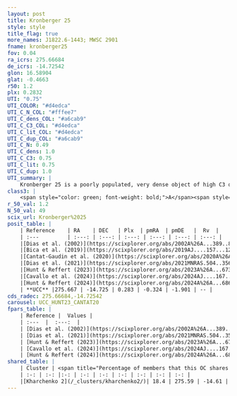 ```yaml
---
layout: post
title: Kronberger 25
style: style
title_flag: true
more_names: J1822.6-1443; MWSC 2901
fname: kronberger25
fov: 0.04
ra_icrs: 275.66684
de_icrs: -14.72542
glon: 16.58904
glat: -0.4663
r50: 1.2
plx: 0.2832
UTI: "0.75"
UTI_COLOR: "#d4edca"
UTI_C_N_COL: "#fffee7"
UTI_C_dens_COL: "#a6cab9"
UTI_C_C3_COL: "#d4edca"
UTI_C_lit_COL: "#d4edca"
UTI_C_dup_COL: "#a6cab9"
UTI_C_N: 0.49
UTI_C_dens: 1.0
UTI_C_C3: 0.75
UTI_C_lit: 0.75
UTI_C_dup: 1.0
UTI_summary: |
    Kronberger 25 is a poorly populated, very dense object of high C3 quality. It is well-studied in the literature.<br><br>This object shares a small percentage of members with at least one entry reported in the same catalogue.
class3: |
    <span style="color: green; font-weight: bold;">A</span><span style="color: #FFC300; font-weight: bold;">B</span>
r_50_val: 1.2
N_50_val: 49
scix_url: Kronberger%2025
posit_table: |
    | Reference    | RA    | DEC   | Plx  | pmRA  | pmDE   |  Rv  |
    | :---         | :---: | :---: | :---: | :---: | :---: | :---: |
    |[Dias et al. (2002)](https://scixplorer.org/abs/2002A%26A...389..871D) | 275.667 | -14.728 | -- | -- | -- | -- |
    |[Bica et al. (2019)](https://scixplorer.org/abs/2019AJ....157...12B) | 275.668 | -14.732 | -- | -- | -- | -- |
    |[Cantat-Gaudin et al. (2020)](https://scixplorer.org/abs/2020A%26A...640A...1C) | 275.667 | -14.727 | 0.268 | -0.343 | -1.827 | -- |
    |[Dias et al. (2021)](https://scixplorer.org/abs/2021MNRAS.504..356D) | 275.668 | -14.723 | 0.258 | -0.385 | -1.83 | -- |
    |[Hunt & Reffert (2023)](https://scixplorer.org/abs/2023A%26A...673A.114H) | 275.667 | -14.724 | 0.281 | -0.328 | -1.904 | -- |
    |[Cavallo et al. (2024)](https://scixplorer.org/abs/2024AJ....167...12C) | 275.67 | -14.698 | 0.281 | -- | -- | -- |
    |[Hunt & Reffert (2024)](https://scixplorer.org/abs/2024A%26A...686A..42H) | 275.667 | -14.724 | 0.281 | -0.328 | -1.904 | -- |
    | **UCC** |275.667 | -14.725 | 0.283 | -0.324 | -1.901 | -- | 
cds_radec: 275.66684,-14.72542
carousel: UCC_HUNT23_CANTAT20
fpars_table: |
    | Reference |  Values |
    | :---  |  :---:  |
    | [Dias et al. (2002)](https://scixplorer.org/abs/2002A%26A...389..871D) | `E(B-V)=1.32, Dist=1220.0, Age=7.7` |
    | [Dias et al. (2021)](https://scixplorer.org/abs/2021MNRAS.504..356D) | `Av=3.821, Dist=3449, logage=6.81, [Fe/H]=0.229` |
    | [Hunt & Reffert (2023)](https://scixplorer.org/abs/2023A%26A...673A.114H) | `AV50=4.256, diffAV50=1.498, MOD50=12.647, logAge50=6.76` |
    | [Cavallo et al. (2024)](https://scixplorer.org/abs/2024AJ....167...12C) | `AV50=3.85, dMod50=12.06, logAge50=7.39, [Fe/H]50=1.08` |
    | [Hunt & Reffert (2024)](https://scixplorer.org/abs/2024A%26A...686A..42H) | `MassJ=944.252` |
shared_table: |
    | Cluster | <span title="Percentage of members that this OC shares with the ones listed">%</span>   | RA   | DEC   | Plx   | pmRA  | pmDE  | Rv | UTI |
    | :-: | :-: |:-: | :-: | :-: | :-: | :-: | :-: | :-: |
    |[Kharchenko 2](/_clusters/kharchenko2/)| 18.4 | 275.59 | -14.61 | 0.32 | -0.25 | -1.94 | -240.39 |0.45 |
---
```

